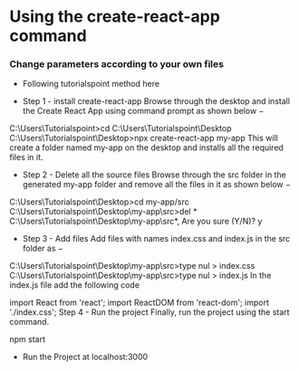 # Using the create-react-app command
### Change parameters according to your own files
- Following tutorialspoint method here

* Step 1 - install create-react-app
Browse through the desktop and install the Create React App using command prompt as shown below −

C:\Users\Tutorialspoint>cd C:\Users\Tutorialspoint\Desktop\
C:\Users\Tutorialspoint\Desktop>npx create-react-app my-app
This will create a folder named my-app on the desktop and installs all the required files in it.

* Step 2 - Delete all the source files
Browse through the src folder in the generated my-app folder and remove all the files in it as shown below −

C:\Users\Tutorialspoint\Desktop>cd my-app/src
C:\Users\Tutorialspoint\Desktop\my-app\src>del *
C:\Users\Tutorialspoint\Desktop\my-app\src\*, Are you sure (Y/N)? y
* Step 3 - Add files
Add files with names index.css and index.js in the src folder as −

C:\Users\Tutorialspoint\Desktop\my-app\src>type nul > index.css
C:\Users\Tutorialspoint\Desktop\my-app\src>type nul > index.js
In the index.js file add the following code

import React from 'react';
import ReactDOM from 'react-dom';
import './index.css';
Step 4 - Run the project
Finally, run the project using the start command.

npm start

* Run the Project at localhost:3000


